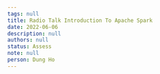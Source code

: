 ```yaml
---
tags: null
title: Radio Talk Introduction To Apache Spark
date: 2022-06-06
description: null
authors: null
status: Assess
note: null
person: Dung Ho
---
```


